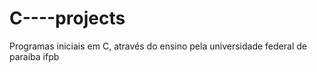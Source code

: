 # C----projects
Programas iniciais em C, através do ensino pela universidade federal de paraíba ifpb
